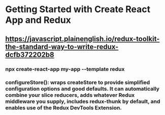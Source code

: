 # Getting Started with Create React App and Redux

## https://javascript.plainenglish.io/redux-toolkit-the-standard-way-to-write-redux-dcfb372202b8

### npx create-react-app my-app --template redux

### configureStore(): wraps createStore to provide simplified configuration options and good defaults. It can automatically combine your slice reducers, adds whatever Redux middleware you supply, includes redux-thunk by default, and enables use of the Redux DevTools Extension.
